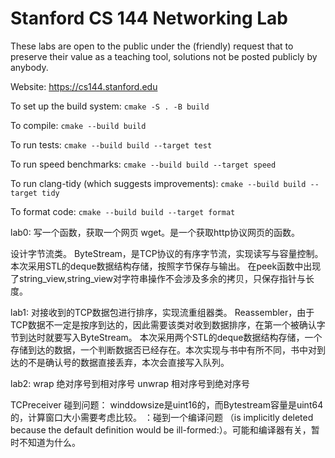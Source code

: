Stanford CS 144 Networking Lab
==============================

These labs are open to the public under the (friendly) request that to
preserve their value as a teaching tool, solutions not be posted
publicly by anybody.

Website: https://cs144.stanford.edu

To set up the build system: `cmake -S . -B build`

To compile: `cmake --build build`

To run tests: `cmake --build build --target test`

To run speed benchmarks: `cmake --build build --target speed`

To run clang-tidy (which suggests improvements): `cmake --build build --target tidy`

To format code: `cmake --build build --target format`


lab0:
写一个函数，获取一个网页
wget。是一个获取http协议网页的函数。

设计字节流类。
ByteStream，是TCP协议的有序字节流，实现读写与容量控制。
本次采用STL的deque数据结构存储，按照字节保存与输出。
在peek函数中出现了string_view,string_view对字符串操作不会涉及多余的拷贝，只保存指针与长度。


lab1:
对接收到的TCP数据包进行排序，实现流重组器类。
Reassembler，由于TCP数据不一定是按序到达的，因此需要该类对收到数据排序，在第一个被确认字节到达时就要写入ByteStream。
本次采用两个STL的deque数据结构存储，一个存储到达的数据，一个判断数据否已经存在。本次实现与书中有所不同，书中对到达的不是确认号的数据直接丢弃，本次会直接写入队列。


lab2:
wrap     绝对序号到相对序号
unwrap   相对序号到绝对序号

TCPreceiver
碰到问题： winddowsize是uint16的，而Bytestream容量是uint64的，计算窗口大小需要考虑比较。
       ：碰到一个编译问题 （is implicitly deleted because the default definition would be ill-formed:）。可能和编译器有关，暂时不知道为什么。


